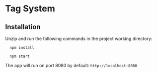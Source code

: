 # Tag System

## Installation

Unzip and run the following commands in the project working directory:

```
  npm install

  npm start
```

The app will run on port 8080 by default: `http://localhost:8080`